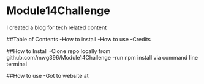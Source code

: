 # Module14Challenge

I created a blog for tech related content

##Table of Contents
-How to install
-How to use
-Credits

##How to Install
-Clone repo locally from github.com/mwg396/Module14Challenge
-run npm install via command line terminal

##How to use
-Got to website at
